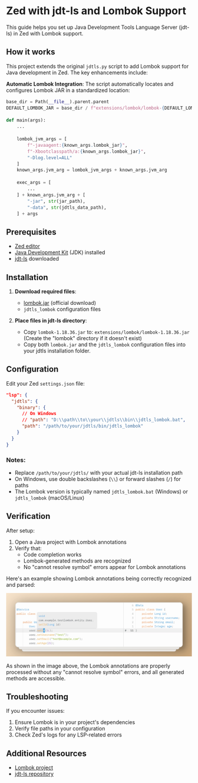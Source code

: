 # Zed with jdt-ls and Lombok Support

This guide helps you set up Java Development Tools Language Server (jdt-ls) in Zed with Lombok support.

## How it works

This project extends the original `jdtls.py` script to add Lombok support for Java development in Zed. The key enhancements include:

**Automatic Lombok Integration**: The script automatically locates and configures Lombok JAR in a standardized location:

```py
base_dir = Path(__file__).parent.parent
DEFAULT_LOMBOK_JAR = base_dir / f"extensions/lombok/lombok-{DEFAULT_LOMBOK_VERSION}.jar"

def main(args):
    ...
   
    lombok_jvm_args = [
        f"-javaagent:{known_args.lombok_jar}",
        f"-Xbootclasspath/a:{known_args.lombok_jar}",
        "-Dlog.level=ALL"
    ]
    known_args.jvm_arg = lombok_jvm_args + known_args.jvm_arg

    exec_args = [
        ...
    ] + known_args.jvm_arg + [
        "-jar", str(jar_path),
        "-data", str(jdtls_data_path),
    ] + args
```

## Prerequisites
- [Zed editor](https://zed.dev)
- [Java Development Kit](https://openjdk.org/projects/jdk/21/) (JDK) installed
- [jdt-ls](https://projects.eclipse.org/projects/eclipse.jdt.ls) downloaded

## Installation

1. **Download required files**:
   - [lombok.jar](https://projectlombok.org/download) (official download)
   - `jdtls_lombok` configuration files

2. **Place files in jdt-ls directory**:
   - Copy `lombok-1.18.36.jar` to:
`extensions/lombok/lombok-1.18.36.jar`
(Create the "lombok" directory if it doesn't exist)
   - Copy both `lombok.jar` and the `jdtls_lombok` configuration files into your jdtls installation folder.

## Configuration

Edit your Zed `settings.json` file:

```json
"lsp": {
  "jdtls": {
    "binary": {
      // On Windows
      // "path": "D:\\path\\to\\your\\jdtls\\bin\\jdtls_lombok.bat",
      "path": "/path/to/your/jdtls/bin/jdtls_lombok"
    }
  }
}
```

### Notes:
- Replace `/path/to/your/jdtls/` with your actual jdt-ls installation path
- On Windows, use double backslashes (`\\`) or forward slashes (`/`) for paths
- The Lombok version is typically named `jdtls_lombok.bat` (Windows) or `jdtls_lombok` (macOS/Linux)

## Verification

After setup:
1. Open a Java project with Lombok annotations
2. Verify that:
   - Code completion works
   - Lombok-generated methods are recognized
   - No "cannot resolve symbol" errors appear for Lombok annotations

Here's an example showing Lombok annotations being correctly recognized and parsed:

![Lombok Annotations Working](Source/example.png)

As shown in the image above, the Lombok annotations are properly processed without any "cannot resolve symbol" errors, and all generated methods are accessible.

## Troubleshooting

If you encounter issues:
1. Ensure Lombok is in your project's dependencies
2. Verify file paths in your configuration
3. Check Zed's logs for any LSP-related errors

## Additional Resources
- [Lombok project](https://projectlombok.org)
- [jdt-ls repository](https://github.com/eclipse/eclipse.jdt.ls)
